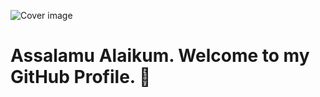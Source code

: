![Cover image]("https://i.ibb.co/qnnnyR2/My-Developer-Cover-photo.png")

# Assalamu Alaikum. Welcome to my GitHub Profile. 👋

<!--
**Zahid-BM/zahid-BM** is a ✨ _special_ ✨ repository because its `README.md` (this file) appears on your GitHub profile.

Here are some ideas to get you started:

- 🔭 I’m currently working on ...
- 🌱 I’m currently learning ...
- 👯 I’m looking to collaborate on ...
- 🤔 I’m looking for help with ...
- 💬 Ask me about ...
- 📫 How to reach me: ...
- 😄 Pronouns: ...
- ⚡ Fun fact: ...
-->
